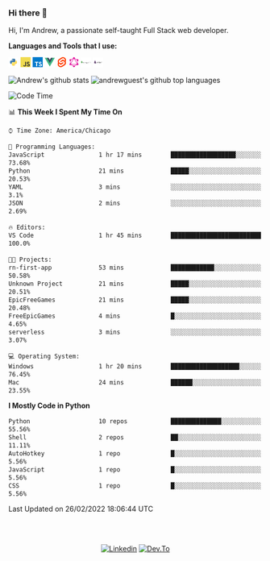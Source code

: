 ### Hi there 👋

Hi, I'm Andrew, a passionate self-taught Full Stack web developer.

**Languages and Tools that I use:**  

<code><img height="20" src="https://raw.githubusercontent.com/github/explore/80688e429a7d4ef2fca1e82350fe8e3517d3494d/topics/python/python.png"></code>
<code><img height="20" src="https://raw.githubusercontent.com/github/explore/80688e429a7d4ef2fca1e82350fe8e3517d3494d/topics/javascript/javascript.png"></code>
<code><img height="20" src="https://raw.githubusercontent.com/github/explore/80688e429a7d4ef2fca1e82350fe8e3517d3494d/topics/typescript/typescript.png"></code>
<code><img height="20" src="https://raw.githubusercontent.com/github/explore/80688e429a7d4ef2fca1e82350fe8e3517d3494d/topics/vue/vue.png"></code>
<code><img height="20" src="https://raw.githubusercontent.com/github/explore/42198dc9113595ddd22cc12771bb719c8cf08b67/topics/svelte/svelte.png"></code>
<code><img height="20" src="https://raw.githubusercontent.com/github/explore/5c058a388828bb5fde0bcafd4bc867b5bb3f26f3/topics/graphql/graphql.png"></code>
<code><img height="20" src="https://raw.githubusercontent.com/github/explore/80688e429a7d4ef2fca1e82350fe8e3517d3494d/topics/mongodb/mongodb.png"></code>
<code><img height="20" src="https://raw.githubusercontent.com/github/explore/d106aa3f6fa091ab80ab5c8cf0d931baff3caaea/topics/elixir/elixir.png"></code>

![Andrew's github stats](https://github-readme-stats.vercel.app/api?username=andrewguest&show_icons=true&theme=vue-dark&count_private=true)
<img height="180em" src="https://github-readme-stats.vercel.app/api/top-langs/?username=andrewguest&theme=vue-dark&layout=compact" alt="andrewguest's github top languages" />

<!--START_SECTION:waka-->
![Code Time](http://img.shields.io/badge/Code%20Time-971%20hrs%2056%20mins-blue)

📊 **This Week I Spent My Time On** 

```text
⌚︎ Time Zone: America/Chicago

💬 Programming Languages: 
JavaScript               1 hr 17 mins        ██████████████████░░░░░░░   73.68% 
Python                   21 mins             █████░░░░░░░░░░░░░░░░░░░░   20.53% 
YAML                     3 mins              ░░░░░░░░░░░░░░░░░░░░░░░░░   3.1% 
JSON                     2 mins              ░░░░░░░░░░░░░░░░░░░░░░░░░   2.69%

🔥 Editors: 
VS Code                  1 hr 45 mins        █████████████████████████   100.0%

🐱‍💻 Projects: 
rn-first-app             53 mins             ████████████░░░░░░░░░░░░░   50.58% 
Unknown Project          21 mins             █████░░░░░░░░░░░░░░░░░░░░   20.51% 
EpicFreeGames            21 mins             █████░░░░░░░░░░░░░░░░░░░░   20.48% 
FreeEpicGames            4 mins              █░░░░░░░░░░░░░░░░░░░░░░░░   4.65% 
serverless               3 mins              ░░░░░░░░░░░░░░░░░░░░░░░░░   3.07%

💻 Operating System: 
Windows                  1 hr 20 mins        ███████████████████░░░░░░   76.45% 
Mac                      24 mins             ██████░░░░░░░░░░░░░░░░░░░   23.55%

```

**I Mostly Code in Python** 

```text
Python                   10 repos            ██████████████░░░░░░░░░░░   55.56% 
Shell                    2 repos             ██░░░░░░░░░░░░░░░░░░░░░░░   11.11% 
AutoHotkey               1 repo              █░░░░░░░░░░░░░░░░░░░░░░░░   5.56% 
JavaScript               1 repo              █░░░░░░░░░░░░░░░░░░░░░░░░   5.56% 
CSS                      1 repo              █░░░░░░░░░░░░░░░░░░░░░░░░   5.56%

```



 Last Updated on 26/02/2022 18:06:44 UTC
<!--END_SECTION:waka-->

<br><br>
<p align="center">
   <a href="https://www.linkedin.com/in/andrew-guest-a891759a" target="_blank"><img src="https://img.shields.io/badge/LinkedIn-0077B5?style=for-the-badge&logo=linkedin&logoColor=white" alt="Linkedin"></a>
  <a href="https://dev.to/aguest" target="_blank"><img src="https://img.shields.io/badge/Dev.to-0A0A0A?style=for-the-badge&logo=dev%2Eto&logoColor=white" alt="Dev.To"></a>
</p>
